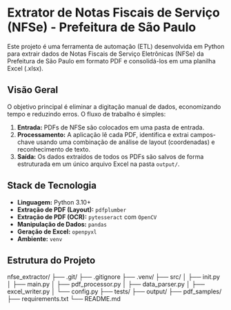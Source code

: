 # Extrator de Notas Fiscais de Serviço (NFSe) - Prefeitura de São Paulo

Este projeto é uma ferramenta de automação (ETL) desenvolvida em Python para extrair dados de Notas Fiscais de Serviço Eletrônicas (NFSe) da Prefeitura de São Paulo em formato PDF e consolidá-los em uma planilha Excel (.xlsx).

## Visão Geral

O objetivo principal é eliminar a digitação manual de dados, economizando tempo e reduzindo erros. O fluxo de trabalho é simples:

1.  **Entrada:** PDFs de NFSe são colocados em uma pasta de entrada.
2.  **Processamento:** A aplicação lê cada PDF, identifica e extrai campos-chave usando uma combinação de análise de layout (coordenadas) e reconhecimento de texto.
3.  **Saída:** Os dados extraídos de todos os PDFs são salvos de forma estruturada em um único arquivo Excel na pasta `output/`.

## Stack de Tecnologia

*   **Linguagem:** Python 3.10+
*   **Extração de PDF (Layout):** `pdfplumber`
*   **Extração de PDF (OCR):** `pytesseract` com `OpenCV`
*   **Manipulação de Dados:** `pandas`
*   **Geração de Excel:** `openpyxl`
*   **Ambiente:** `venv`

## Estrutura do Projeto
nfse_extractor/
├── .git/
├── .gitignore
├── .venv/
├── src/
│ ├── init.py
│ ├── main.py
│ ├── pdf_processor.py
│ ├── data_parser.py
│ ├── excel_writer.py
│ └── config.py
├── tests/
├── output/
├── pdf_samples/
├── requirements.txt
└── README.md